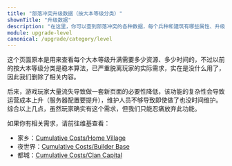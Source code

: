 ```yaml
---
title: "部落冲突升级数据（按大本等级分类）"
shownTitle: "升级数据"
description: "在这里，你可以查到部落冲突的各种数据，每个兵种和建筑有哪些属性、升级要多久、多少资源这些东西写得清清楚楚。本页面是按大本等级分类的数据。"
module: upgrade-level
canonical: /upgrade/category/level
---
```


<script setup>
import ListItems from '@/customized/upgrade/ListItems.vue';
import ListItem from '@/customized/upgrade/ListItem.vue';
</script>

这个页面原本是用来查看每个大本等级升满需要多少资源、多少时间的，不过以前的按大本等级分类是稳本算法，已严重脱离玩家的实际需求，实在是没什么用了，因此我们删除了相关内容。

后来，游戏玩家大量流失导致做一套新页面的必要性降低，该功能的复杂性会导致运营成本上升（服务器配置要提升），维护人员不够导致即使做了也没时间维护。综合以上几点，虽然玩家确实有这个需求，但我们只能忍痛放弃此功能。

如果你有相关需求，请前往维基查看：

- 家乡：[Cumulative Costs/Home Village](https://clashofclans.fandom.com/wiki/Cumulative_Costs/Home_Village)
- 夜世界：[Cumulative Costs/Builder Base](https://clashofclans.fandom.com/wiki/Cumulative_Costs/Builder_Base)
- 都城：[Cumulative Costs/Clan Capital](https://clashofclans.fandom.com/wiki/Cumulative_Costs/Clan_Capital)
